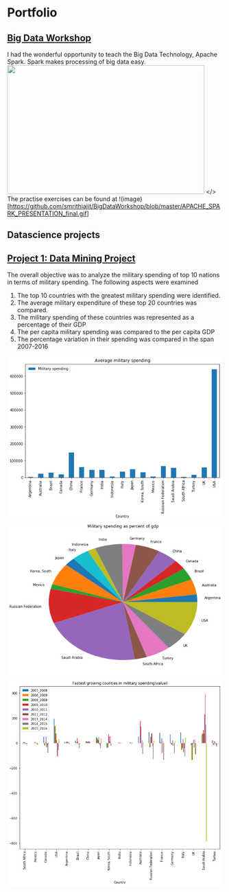 # Portfolio
## [Big Data Workshop](https://github.com/smrithiajit/BigDataWorkshop/blob/master/)
I had the wonderful opportunity to teach the Big Data Technology, Apache Spark. Spark makes processing of big data easy.
<img align="center">
  <img width="460" height="300" src="https://github.com/smrithiajit/BigDataWorkshop/blob/master/APACHE_SPARK_PRESENTATION_final.gif">
</>
The practise exercises can be found at 
!(image)[https://github.com/smrithiajit/BigDataWorkshop/blob/master/APACHE_SPARK_PRESENTATION_final.gif]


## Datascience projects

## [Project 1: Data Mining Project](https://github.com/smrithiajit/Projects/blob/master/DATS%2B6103%2BSMRITHI%2BAJIT.ipynb)

The overall objective was to analyze the military spending of top 10 nations in terms of military spending.
The following aspects were examined

1.	The top 10 countries with the greatest military spending were identified.
2.	The average military expenditure of these top 20 countries was compared.
3.	The military spending of these countries was represented as a percentage of their GDP
4.	The per capita military spending was compared to the per capita GDP
5.	The percentage variation in their spending was compared in the span 2007-2016 
  
![](/images/dm1.png)
![](/images/dm2.png)
![](/images/dn3.png)


